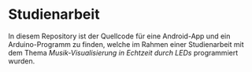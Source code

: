 # Studienarbeit
In diesem Repository ist der Quellcode für eine Android-App und ein Arduino-Programm zu finden, welche im Rahmen einer Studienarbeit mit dem Thema _Musik-Visualisierung in Echtzeit durch LEDs_ programmiert wurden.
